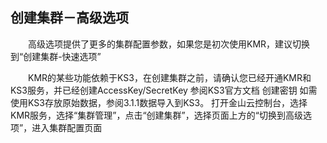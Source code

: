 ## 创建集群－高级选项

　　高级选项提供了更多的集群配置参数，如果您是初次使用KMR，建议切换到“创建集群-快速选项”
  
　　KMR的某些功能依赖于KS3，在创建集群之前，请确认您已经开通KMR和KS3服务，并已经创建AccessKey/SecretKey 参阅KS3官方文档 创建密钥
如需使用KS3存放原始数据，参阅3.1.1数据导入到KS3。
打开金山云控制台，选择KMR服务，选择“集群管理”，点击“创建集群”，选择页面上方的“切换到高级选项”，进入集群配置页面
